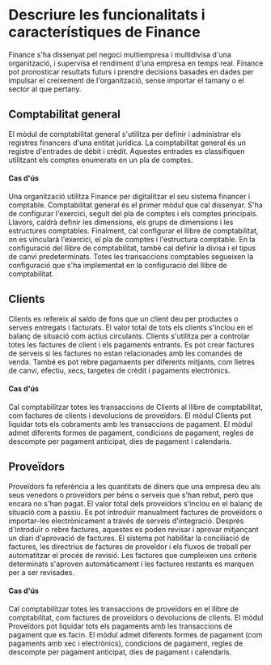 # Descriure les funcionalitats i característiques de Finance
Finance s'ha dissenyat pel negoci multiempresa i multidivisa d'una organització, i supervisa el rendiment d'una empresa en temps real.
Finance pot pronosticar resultats futurs i prendre decisions basades en dades per impulsar el creixement de l'organització, sense importar
el tamany o el sector al que pertany.

## Comptabilitat general
El mòdul de comptabilitat general s'utilitza per definir i administrar els registres financers d'una entitat jurídica. La comptabilitat
general és un registre d'entrades de dèbit i crèdit. Aquestes entrades es classifiquen utilitzant els comptes enumerats en un pla de
comptes.

#### Cas d'ús
Una organització utilitza Finance per digitalitzar el seu sistema financer i comptable. Comptabilitat general és el primer mòdul que cal 
dissenyar. S'ha de configurar l'exercici, seguit del pla de comptes i els comptes principals. Llavors, caldrà definir les dimensions, els
grups de dimensions i les estructures comptables. Finalment, cal configurar el llibre de comptabilitat, on es vincularà l'exercici, el pla
de comptes i l'estructura comptable. En la configuració del llibre de comptabilitat, també cal definir la divisa i el tipus de canvi
predeterminats. Totes les transaccions comptables segueixen la configuració que s'ha implementat en la configuració del llibre de
comptabilitat.

## Clients
Clients es refereix al saldo de fons que un client deu per productes o serveis entregats i facturats. El valor total de tots els clients
s'inclou en el balanç de situació com actius circulants. Clients s'utilitza per a controlar totes les factures de client i els pagaments
entrants. Es pot crear factures de serveis si les factures no estan relacionades amb les comandes de venda. També es pot rebre pagamaents
per diferents mitjants, com lletres de canvi, efectiu, xecs, targetes de crèdit i pagaments electrònics.

#### Cas d'ús
Cal comptabilitzar totes les transaccions de Clients al llibre de comptabilitat, com factures de clients i devolucions de proveïdors. El
mòdul Clients pot liquidar tots els cobraments amb les transaccions de pagament. El mòdul admet diferents formes de pagament, condicions
de pagament, regles de descompte per pagament anticipat, dies de pagament i calendaris.

## Proveïdors
Proveïdors fa referència a les quantitats de diners que una empresa deu als seus venedors o proveïdors per béns o serveis que s'han rebut,
però que encara no s'han pagat. El valor total dels proveïdors s'inclou en el balanç de situació com a passiu. Es pot introduïr manualment
factures de proveïdors o importar-les electrònicament a través de serveis d'integració. Després d'introduïr o rebre factures, aquestes es
poden revisar i aprovar mitjançant un diari d'aprovació de factures. El sistema pot habilitar la conciliació de factures, les directrius
de factures de proveïdor i els fluxos de treball per automatitzar el procés de revisió. Les factures que cumpleixen uns criteris
determinats s'aproven automàticament i les factures restants es marquen per a ser revisades.

#### Cas d'ús
Cal comptabilitzar totes les transaccions de proveïdors en el llibre de comptabilitat, com factures de proveïdors o devolucions de clients.
El mòdul Proveïdors pot liquidar tots els pagaments amb les transaccions de pagament que es facin. El mòdul admet diferents formes de 
pagament (com pagaments amb xec i electrònics), condicions de pagament, regles de descompte per pagament anticipat, dies de pagament i
calendaris.























